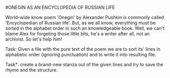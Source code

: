 #ONEGIN AS AN ENCYCLOPEDIA OF RUSSIAN LIFE

World-wide know poem 'Onegin' by Alexander Pushkin is commonly called 'Encyclopedian of Russian life'. But, as we all know, everything must be sorted in the alphabet order in such an knowledgeable book. Well, we can't blame Alex for forgeting those little bits, he's a writer after all, not an archivist.
So let's help him!

Task: Given a file with the pure text of the poem we are to sort its' lines in alphabetic order (ignoring punctuation) and to write it into resulting file.

Task*: create a brand-new stanza out of the given lines and try to save the rhyme and the structure.
